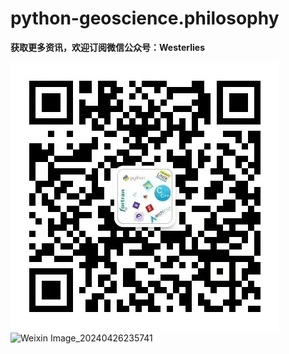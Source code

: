 # python-geoscience.philosophy
**获取更多资讯，欢迎订阅微信公众号：Westerlies**

![图片地址](https://github.com/at123456789x/python-geoscience.philosophy/blob/main/Weixin%20Image_20240426235741.jpg)
![Weixin Image_20240426235741](https://github.com/at123456789x/python-geoscience.philosophy/assets/82949766/163926a1-b6e1-41da-8536-9078e03ffa71)
